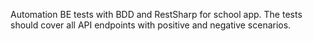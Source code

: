 Automation BE tests with BDD and RestSharp for school app. The tests should cover all API endpoints with positive and negative scenarios.